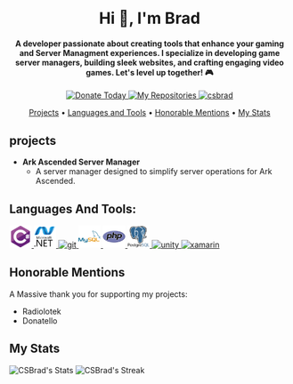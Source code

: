 <h1 align="center">
  <br>
    Hi 👋, I'm Brad
  <br>
</h1>

<h4 align="center">A developer passionate about creating tools that enhance your gaming and Server Managment experiences. I specialize in developing game server managers, building sleek websites, and crafting engaging video games. Let's level up together! 🎮</h4>

<p align="center">

  <a href="https://www.paypal.com/paypalme/BradleyRye" target="_blank">
    <img alt="Donate Today" src="https://img.shields.io/badge/Donate-Today-blue">
  </a>

  <a href="https://github.com/CSBrad?tab=repositories" target="_blank">
    <img alt="My Repositories" src="https://img.shields.io/badge/My-Repositories-blue">
  </a>
  
  <a href="https://github.com/CSBrad" target="_blank">
    <img src="https://komarev.com/ghpvc/?username=csbrad&label=Profile%20views&color=0e75b6&style=flat" alt="csbrad">
  </a>
  
  
</p>


<p align="center">
  <a href="#projects">Projects</a> •
  <a href="#Languages-And-Tools">Languages and Tools</a> •
  <a href="#Honorable-Mentions ">Honorable Mentions</a> •
  <a href="#my-stats">My Stats</a>
</p>

## projects
* **Ark Ascended Server Manager**
  - A server manager designed to simplify server operations for Ark Ascended.


## Languages And Tools:

<p align="left"> <a href="https://www.w3schools.com/cs/" target="_blank" rel="noreferrer"> <img src="https://raw.githubusercontent.com/devicons/devicon/master/icons/csharp/csharp-original.svg" alt="csharp" width="40" height="40"/> </a> <a href="https://dotnet.microsoft.com/" target="_blank" rel="noreferrer"> <img src="https://raw.githubusercontent.com/devicons/devicon/master/icons/dot-net/dot-net-original-wordmark.svg" alt="dotnet" width="40" height="40"/> </a> <a href="https://git-scm.com/" target="_blank" rel="noreferrer"> <img src="https://www.vectorlogo.zone/logos/git-scm/git-scm-icon.svg" alt="git" width="40" height="40"/> </a> <a href="https://www.mysql.com/" target="_blank" rel="noreferrer"> <img src="https://raw.githubusercontent.com/devicons/devicon/master/icons/mysql/mysql-original-wordmark.svg" alt="mysql" width="40" height="40"/> </a> <a href="https://www.php.net" target="_blank" rel="noreferrer"> <img src="https://raw.githubusercontent.com/devicons/devicon/master/icons/php/php-original.svg" alt="php" width="40" height="40"/> </a> <a href="https://www.postgresql.org" target="_blank" rel="noreferrer"> <img src="https://raw.githubusercontent.com/devicons/devicon/master/icons/postgresql/postgresql-original-wordmark.svg" alt="postgresql" width="40" height="40"/> </a> <a href="https://unity.com/" target="_blank" rel="noreferrer"> <img src="https://www.vectorlogo.zone/logos/unity3d/unity3d-icon.svg" alt="unity" width="40" height="40"/> </a> <a href="https://dotnet.microsoft.com/apps/xamarin" target="_blank" rel="noreferrer"> <img src="https://raw.githubusercontent.com/detain/svg-logos/780f25886640cef088af994181646db2f6b1a3f8/svg/xamarin.svg" alt="xamarin" width="40" height="40"/> </a> </p>



## Honorable Mentions 
A Massive thank you for supporting my projects:
* Radiolotek
* Donatello

## My Stats
![CSBrad's Stats](https://github-readme-stats.vercel.app/api?username=CSBrad&theme=vue-dark&show_icons=true&hide_border=true&count_private=false)
![CSBrad's Streak](https://github-readme-streak-stats.herokuapp.com/?user=CSBrad&theme=vue-dark&hide_border=true)

